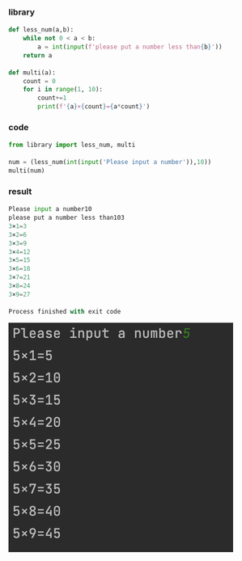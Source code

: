 ### library
```.py
def less_num(a,b):
    while not 0 < a < b:
        a = int(input(f'please put a number less than{b}'))
    return a

def multi(a):
    count = 0
    for i in range(1, 10):
        count+=1
        print(f'{a}×{count}={a*count}')
```
### code
```.py
from library import less_num, multi

num = (less_num(int(input('Please input a number')),10))
multi(num)
```
### result
```.py
Please input a number10
please put a number less than103
3×1=3
3×2=6
3×3=9
3×4=12
3×5=15
3×6=18
3×7=21
3×8=24
3×9=27

Process finished with exit code 
```

![solution to the quiz](quiz12.png)
